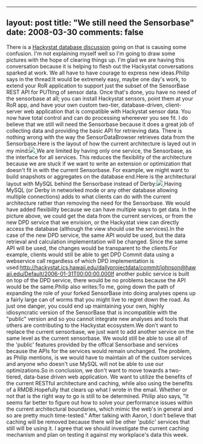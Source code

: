 
---
layout: post
title: "We still need the Sensorbase"
date: 2008-03-30
comments: false
---


There is a [Hackystat database discussion][1]  going on that is causing some confusion.  I'm not explaining myself well so I'm going to draw some pictures with the hope of clearing things up.  I'm glad we are having this conversation because it is helping to flesh out the Hackystat conversations sparked at work.  We all have to have courage to express new ideas.Philip says in the thread:It would be extremely easy, maybe one day's work, to extend your RoR application to support just the subset of the SensorBase REST API for PUTting of sensor data.  Once that's  done, you have no need of the sensorbase at all; you can install  Hackystat sensors, point them at your RoR app, and have your own custom two-tier, database-driven, client-server web application that is compatible with Hackystat sensor data.  You now have total control  and can do processing whereever you see fit. I do believe that we still will need the Sensorbase because it does a great job of collecting data and providing the basic API for retrieving data.  There is nothing wrong with the way the SensorDataBrowser retrieves data from the Sensorbase.Here is the layout of how the current architecture is layed out in my mind:[![][2] ][3] We are limited by having only one service, the Sensorbase, as the interface for all services.  This reduces the flexibility of the architecture because we are stuck if we want to write an extension or optimization that doesn't fit in with the current Sensorbase.  For example, we might want to build snapshots or aggregates on the database end.Here is the architectural layout with MySQL behind the Sensorbase instead of Derby:[![][4] ][5] Having MySQL (or Derby in networked mode or any other database allowing multiple connections)  adds to what clients can do with the current architecture rather than removing the need for the Sensorbase.  We would have added flexibility because we can have multiple ways to get data.  In the picture above, we could get the data from the current services, or from the new DPD service that we envision, or the Hackystat view can directly access the database (although the view should use the services).In the case of the new DPD service, the same API would be used, but the data retrieval and calculation implementation will be changed.  Since the same API will be used, the changes would be transparent to the clients.For example, clients would still be able to get DPD Commit data using a webservice call regardless of which DPD implementation is used:http://hackystat.ics.hawaii.edu/dailyprojectdata/commit/johnson@hawaii.edu/Default/2006-01-31T00:00:00.000If another public service is built on top of the DPD service, there would be no problems because the API would be the same.Philip also writes:To me, going down the path of expanding the role of your forked SensorBase into doing analyses opens up a fairly large can of worms that you might live to regret down the road.  As just one danger, you could end up maintaining your own, highly idiosyncratic version of the SensorBase that is incompatible with the "public" version and so you cannot integrate new analyses and tools that others are contributing to the Hackystat ecosystem.We don't want to replace the current sensorbase, we just want to add another service on the same level as the current sensorbase.  We would still be able to use all of the 'public' features provided by the offical Sensorbase and services because the APIs for the services would remain unchanged.  The problem, as Philip mentions, is we would have to maintain all of the custom services and anyone who doesn't use MySQL will not be able to use our optimizations.So in conclusion, we don't want to move towards a two-tiered, data-base driven web application.  We want to utilize the benefits of the current RESTful architecture and caching, while also using the benefits of a RMDB.Hopefully that clears up what I wrote in the email.  Whether or not that is the right way to go is still to be determined.   Philip also says, "It seems far better to figure out how to solve your performance issues within the current architectural boundaries, which mimic the web's in general and so are pretty much time-tested." After talking with Aaron, I don't believe that caching will be removed because there will be other 'public' services that still will be using it.  I agree that we should investigate the current caching mechanism and plan on testing it against my workplace's data this week.


  [1]: http://groups.google.com/group/hackystat-ui-ror-viewer/browse_thread/thread/b8000e263ebb747f
  [2]: http://4.bp.blogspot.com/_gZ-LJtj9hxw/R_C1g5UygNI/AAAAAAAAAII/79JHYHU9aHg/s320/current_architecture.JPG
  [3]: http://4.bp.blogspot.com/_gZ-LJtj9hxw/R_C1g5UygNI/AAAAAAAAAII/79JHYHU9aHg/s1600-h/current_architecture.JPG
  [4]: http://2.bp.blogspot.com/_gZ-LJtj9hxw/R_C45ZUygPI/AAAAAAAAAIY/M-REQgK0aKI/s320/mysql_architecture.JPG
  [5]: http://2.bp.blogspot.com/_gZ-LJtj9hxw/R_C45ZUygPI/AAAAAAAAAIY/M-REQgK0aKI/s1600-h/mysql_architecture.JPG
